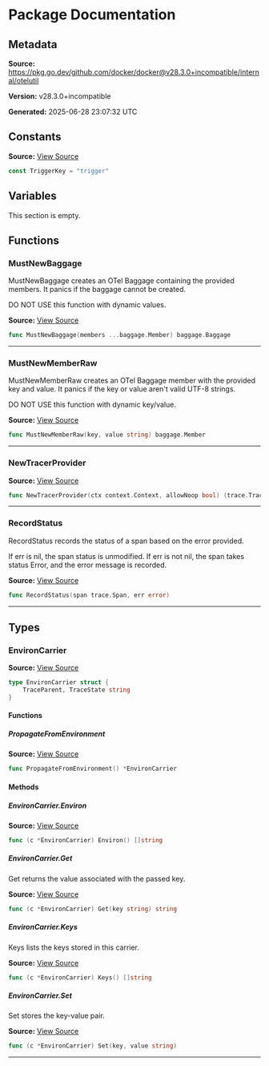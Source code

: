 # Package Documentation

## Metadata

**Source:** https://pkg.go.dev/github.com/docker/docker@v28.3.0+incompatible/internal/otelutil

**Version:** v28.3.0+incompatible

**Generated:** 2025-06-28 23:07:32 UTC

## Constants

**Source:** [View Source](https://github.com/docker/docker/blob/v28.3.0/internal/otelutil/baggage.go#L12)

```go
const TriggerKey = "trigger"
```

## Variables

This section is empty.

## Functions

### MustNewBaggage

MustNewBaggage creates an OTel Baggage containing the provided members. It
panics if the baggage cannot be created.

DO NOT USE this function with dynamic values.

**Source:** [View Source](https://github.com/docker/docker/blob/v28.3.0/internal/otelutil/baggage.go#L18)  

```go
func MustNewBaggage(members ...baggage.Member) baggage.Baggage
```

---

### MustNewMemberRaw

MustNewMemberRaw creates an OTel Baggage member with the provided key and
value. It panics if the key or value aren't valid UTF-8 strings.

DO NOT USE this function with dynamic key/value.

**Source:** [View Source](https://github.com/docker/docker/blob/v28.3.0/internal/otelutil/baggage.go#L33)  

```go
func MustNewMemberRaw(key, value string) baggage.Member
```

---

### NewTracerProvider

**Source:** [View Source](https://github.com/docker/docker/blob/v28.3.0/internal/otelutil/provider.go#L16)  

```go
func NewTracerProvider(ctx context.Context, allowNoop bool) (trace.TracerProvider, func(context.Context) error)
```

---

### RecordStatus

RecordStatus records the status of a span based on the error provided.

If err is nil, the span status is unmodified. If err is not nil, the span
takes status Error, and the error message is recorded.

**Source:** [View Source](https://github.com/docker/docker/blob/v28.3.0/internal/otelutil/status.go#L12)  

```go
func RecordStatus(span trace.Span, err error)
```

---

## Types

### EnvironCarrier

**Source:** [View Source](https://github.com/docker/docker/blob/v28.3.0/internal/otelutil/environ_carrier.go#L17)  

```go
type EnvironCarrier struct {
	TraceParent, TraceState string
}
```

#### Functions

##### PropagateFromEnvironment

**Source:** [View Source](https://github.com/docker/docker/blob/v28.3.0/internal/otelutil/environ_carrier.go#L66)  

```go
func PropagateFromEnvironment() *EnvironCarrier
```

#### Methods

##### EnvironCarrier.Environ

**Source:** [View Source](https://github.com/docker/docker/blob/v28.3.0/internal/otelutil/environ_carrier.go#L55)  

```go
func (c *EnvironCarrier) Environ() []string
```

##### EnvironCarrier.Get

Get returns the value associated with the passed key.

**Source:** [View Source](https://github.com/docker/docker/blob/v28.3.0/internal/otelutil/environ_carrier.go#L22)  

```go
func (c *EnvironCarrier) Get(key string) string
```

##### EnvironCarrier.Keys

Keys lists the keys stored in this carrier.

**Source:** [View Source](https://github.com/docker/docker/blob/v28.3.0/internal/otelutil/environ_carrier.go#L44)  

```go
func (c *EnvironCarrier) Keys() []string
```

##### EnvironCarrier.Set

Set stores the key-value pair.

**Source:** [View Source](https://github.com/docker/docker/blob/v28.3.0/internal/otelutil/environ_carrier.go#L33)  

```go
func (c *EnvironCarrier) Set(key, value string)
```

---

